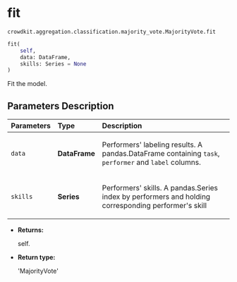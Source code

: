 # fit

`crowdkit.aggregation.classification.majority_vote.MajorityVote.fit`

```python
fit(
    self,
    data: DataFrame,
    skills: Series = None
)
```

Fit the model.

## Parameters Description

| Parameters | Type | Description |
| :----------| :----| :-----------|
`data`|**DataFrame**|<p>Performers&#x27; labeling results. A pandas.DataFrame containing `task`, `performer` and `label` columns.</p>
`skills`|**Series**|<p>Performers&#x27; skills. A pandas.Series index by performers and holding corresponding performer&#x27;s skill</p>

* **Returns:**

  self.

* **Return type:**

  'MajorityVote'

